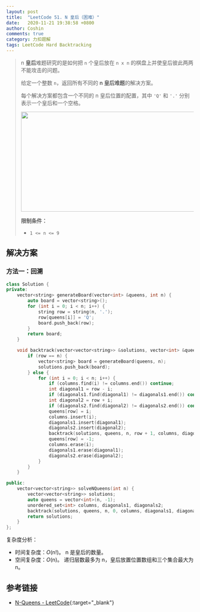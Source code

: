 ```yaml
---
layout: post
title:  "LeetCode 51. N 皇后（困难）"
date:   2020-11-21 19:38:58 +0800
author: Coshin
comments: true
category: 力扣题解
tags: LeetCode Hard Backtracking
---
```

> n **皇后**难题研究的是如何把 `n` 个皇后放在 `n x n` 的棋盘上并使皇后彼此两两不能攻击的问题。
> 
> 给定一个整数 `n`，返回所有不同的 **n 皇后难题**的解决方案。
> 
> 每个解决方案都包含一个不同的 n 皇后位置的配置，其中 `'Q'` 和 `'.'` 分别表示一个皇后和一个空格。
> 
> <img alt="" src="https://assets.leetcode.com/uploads/2020/11/13/queens.jpg" style="width: 600px; height: 268px;">
> 
> **限制条件：**
> 
> * `1 <= n <= 9`

## 解决方案

### 方法一：回溯

```cpp
class Solution {
private:
    vector<string> generateBoard(vector<int> &queens, int n) {
        auto board = vector<string>();
        for (int i = 0; i < n; i++) {
            string row = string(n, '.');
            row[queens[i]] = 'Q';
            board.push_back(row);
        }
        return board;
    }

    void backtrack(vector<vector<string>> &solutions, vector<int> &queens, int n, int row, unordered_set<int> &columns, unordered_set<int> &diagonals1, unordered_set<int> &diagonals2) {
        if (row == n) {
            vector<string> board = generateBoard(queens, n);
            solutions.push_back(board);
        } else {
            for (int i = 0; i < n; i++) {
                if (columns.find(i) != columns.end()) continue;
                int diagonal1 = row - i;
                if (diagonals1.find(diagonal1) != diagonals1.end()) continue;
                int diagonal2 = row + i;
                if (diagonals2.find(diagonal2) != diagonals2.end()) continue;
                queens[row] = i;
                columns.insert(i);
                diagonals1.insert(diagonal1);
                diagonals2.insert(diagonal2);
                backtrack(solutions, queens, n, row + 1, columns, diagonals1, diagonals2);
                queens[row] = -1;
                columns.erase(i);
                diagonals1.erase(diagonal1);
                diagonals2.erase(diagonal2);
            }
        }
    }

public:
    vector<vector<string>> solveNQueens(int n) {
        vector<vector<string>> solutions;
        auto queens = vector<int>(n, -1);
        unordered_set<int> columns, diagonals1, diagonals2;
        backtrack(solutions, queens, n, 0, columns, diagonals1, diagonals2);
        return solutions;
    }
};
```

复杂度分析：
* 时间复杂度：*O*(n!)。
  n 是皇后的数量。
* 空间复杂度：*O*(n)。
  递归层数最多为 n，皇后放置位置数组和三个集合最大为 n。

## 参考链接

* [N-Queens - LeetCode](https://leetcode.com/problems/n-queens/){:target="_blank"}
